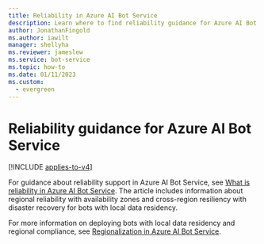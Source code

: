 ```yaml
---
title: Reliability in Azure AI Bot Service
description: Learn where to find reliability guidance for Azure AI Bot Service.
author: JonathanFingold
ms.author: iawilt
manager: shellyha
ms.reviewer: jameslew
ms.service: bot-service
ms.topic: how-to
ms.date: 01/11/2023
ms.custom:
  - evergreen
---
```


# Reliability guidance for Azure AI Bot Service

[!INCLUDE [applies-to-v4](includes/applies-to-v4-current.md)]

For guidance about reliability support in Azure AI Bot Service, see [What is reliability in Azure AI Bot Service](/azure/reliability/reliability-bot).
The article includes information about regional reliability with availability zones and cross-region resiliency with disaster recovery for bots with local data residency.

For more information on deploying bots with local data residency and regional compliance, see [Regionalization in Azure AI Bot Service](v4sdk/bot-builder-concept-regionalization.md).
